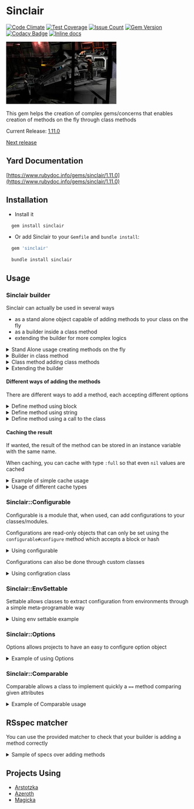 Sinclair
========
[![Code Climate](https://codeclimate.com/github/darthjee/sinclair/badges/gpa.svg)](https://codeclimate.com/github/darthjee/sinclair)
[![Test Coverage](https://codeclimate.com/github/darthjee/sinclair/badges/coverage.svg)](https://codeclimate.com/github/darthjee/sinclair/coverage)
[![Issue Count](https://codeclimate.com/github/darthjee/sinclair/badges/issue_count.svg)](https://codeclimate.com/github/darthjee/sinclair)
[![Gem Version](https://badge.fury.io/rb/sinclair.svg)](https://badge.fury.io/rb/sinclair)
[![Codacy Badge](https://api.codacy.com/project/badge/Grade/9836de08612e46b889c7978be2b72a14)](https://www.codacy.com/manual/darthjee/sinclair?utm_source=github.com&amp;utm_medium=referral&amp;utm_content=darthjee/sinclair&amp;utm_campaign=Badge_Grade)
[![Inline docs](http://inch-ci.org/github/darthjee/sinclair.svg?branch=master)](http://inch-ci.org/github/darthjee/sinclair)

![sinclair](https://raw.githubusercontent.com/darthjee/sinclair/master/sinclair.jpg)

This gem helps the creation of complex gems/concerns
that enables creation of methods on the fly through class
methods

Current Release: [1.11.0](https://github.com/darthjee/sinclair/tree/1.11.0)

[Next release](https://github.com/darthjee/sinclair/compare/1.11.0...master)

Yard Documentation
-------------------
[https://www.rubydoc.info/gems/sinclair/1.11.0](https://www.rubydoc.info/gems/sinclair/1.11.0)

Installation
---------------

  -  Install it

```ruby
  gem install sinclair
```

  -  Or add Sinclair to your `Gemfile` and `bundle install`:

```ruby
  gem 'sinclair'
```

```bash
  bundle install sinclair
```

Usage
---------------
### Sinclair builder
Sinclair can actually be used in several ways
  - as a stand alone object capable of adding methods to your class on the fly
  - as a builder inside a class method
  - extending the builder for more complex logics

<details>
<summary>Stand Alone usage creating methods on the fly</summary>

```ruby
class Clazz
end

builder = Sinclair.new(Clazz)

builder.add_method(:twenty, '10 + 10')
builder.add_method(:eighty) { 4 * twenty }
builder.add_class_method(:one_hundred) { 100 }
builder.add_class_method(:one_hundred_twenty, 'one_hundred + 20')
builder.build

instance = Clazz.new

puts "Twenty => #{instance.twenty}" # Twenty => 20
puts "Eighty => #{instance.eighty}" # Eighty => 80

puts "One Hundred => #{Clazz.one_hundred}"        # One Hundred => 100
puts "One Hundred => #{Clazz.one_hundred_twenty}" # One Hundred Twenty => 120
```
</details>

<details>
<summary>Builder in class method</summary>

```ruby
class HttpJsonModel
  attr_reader :json

  class << self
    def parse(attribute, path: [])
      builder = Sinclair.new(self)

      keys = (path + [attribute]).map(&:to_s)

      builder.add_method(attribute) do
        keys.inject(hash) { |h, key| h[key] }
      end

      builder.build
    end
  end

  def initialize(json)
    @json = json
  end

  def hash
    @hash ||= JSON.parse(json)
  end
end

class HttpPerson < HttpJsonModel
  parse :uid
  parse :name,     path: [:personal_information]
  parse :age,      path: [:personal_information]
  parse :username, path: [:digital_information]
  parse :email,    path: [:digital_information]
end

json = <<-JSON
  {
    "uid": "12sof511",
    "personal_information":{
      "name":"Bob",
      "age": 21
    },
    "digital_information":{
      "username":"lordbob",
      "email":"lord@bob.com"
    }
  }
JSON

person = HttpPerson.new(json)

person.uid      # returns '12sof511'
person.name     # returns 'Bob'
person.age      # returns 21
person.username # returns 'lordbob'
person.email    # returns 'lord@bob.com'
```
</details>

<details>
<summary>Class method adding class methods</summary>

```ruby
module EnvSettings
  def env_prefix(new_prefix=nil)
    @env_prefix = new_prefix if new_prefix
    @env_prefix
  end

  def from_env(*method_names)
    builder = Sinclair.new(self)

    method_names.each do |method_name|
      env_key = [env_prefix, method_name].compact.join('_').upcase

      builder.add_class_method(method_name, cached: true) do
        ENV[env_key]
      end

      builder.build
    end
  end
end

class MyServerConfig
  extend EnvSettings

  env_prefix :server

  from_env :host, :port
end

ENV['SERVER_HOST'] = 'myserver.com'
ENV['SERVER_PORT'] = '9090'

MyServerConfig.host # returns 'myserver.com'
MyServerConfig.port # returns '9090'
```
</details>

<details>
<summary>Extending the builder</summary>

```ruby
class ValidationBuilder < Sinclair
  delegate :expected, to: :options_object

  def initialize(klass, options={})
    super
  end

  def add_validation(field)
    add_method("#{field}_valid?", "#{field}.is_a?#{expected}")
  end

  def add_accessors(fields)
    klass.send(:attr_accessor, *fields)
  end
end

module MyConcern
  extend ActiveSupport::Concern

  class_methods do
    def validate(*fields, expected_class)
      builder = ::ValidationBuilder.new(self, expected: expected_class)

      validatable_fields.concat(fields)
      builder.add_accessors(fields)

      fields.each do |field|
        builder.add_validation(field)
      end

      builder.build
    end

    def validatable_fields
      @validatable_fields ||= []
    end
  end

  def valid?
    self.class.validatable_fields.all? do |field|
      public_send("#{field}_valid?")
    end
  end
end

class MyClass
  include MyConcern
  validate :name, :surname, String
  validate :age, :legs, Integer

  def initialize(name: nil, surname: nil, age: nil, legs: nil)
    @name = name
    @surname = surname
    @age = age
    @legs = legs
  end
end

instance = MyClass.new
```

  the instance will respond to the methods
  ```name``` ```name=``` ```name_valid?```
  ```surname``` ```surname=``` ```surname_valid?```
  ```age``` ```age=``` ```age_valid?```
  ```legs``` ```legs=``` ```legs_valid?```
  ```valid?```.

```ruby
valid_object = MyClass.new(
  name: :name,
  surname: 'surname',
  age: 20,
  legs: 2
)
valid_object.valid? # returns true
```

```ruby
invalid_object = MyClass.new(
  name: 'name',
  surname: 'surname',
  age: 20,
  legs: 2
)
invalid_object.valid? # returns false
```
</details>

#### Different ways of adding the methods
There are different ways to add a method, each accepting different options

<details>
<summary>Define method using block</summary>
Block methods accepts, as option
  - [cache](#caching-the-result)

```ruby
klass = Class.new
instance = klass.new

builder = Sinclair.new(klass)
builder.add_method(:random_number) { Random.rand(10..20) }
builder.build

instance.random_number # returns a number between 10 and 20
```
</details>

<details>
<summary>Define method using string</summary>
String methods accepts, as option
  - [cache](#caching-the-result)
  - [cache](#caching-the-result)

```ruby
# Example without parameters

class MyClass
end
instance = MyClass.new

builder = Sinclair.new(MyClass)
builder.add_method(:random_number, "Random.rand(10..20)")
builder.build

instance.random_number # returns a number between 10 and 20
```

```ruby
# Example with parameters

class MyClass
end

builder = described_class.new(MyClass)
builder.add_class_method(
  :function, 'a ** b + c', parameters: [:a], named_parameters: [:b, { c: 15 }]
)
builder.build

MyClass.function(10, b: 2) # returns 115
```
</details>

<details>
<summary>Define method using a call to the class</summary>
Call method definitions right now have no options available

```ruby
klass = Class.new

builder = Sinclair.new(klass)
builder.add_class_method(:attr_accessor, :number, type: :call)
builder.build

klass.number # returns nil
klass.number = 10
klass.number # returns 10
```
</details>

#### Caching the result
If wanted, the result of the method can be stored in an
instance variable with the same name.

When caching, you can cache with type `:full` so that even `nil`
values are cached

<details>
<summary>Example of simple cache usage</summary>

```ruby
class MyModel
  attr_accessor :base, :expoent
end

builder = Sinclair.new(MyModel)

builder.add_method(:cached_power, cached: true) do
  base ** expoent
end

# equivalent of builder.add_method(:cached_power) do
#   @cached_power ||= base ** expoent
# end

builder.build

model.base    = 3
model.expoent = 2

model.cached_power # returns 9
model.expoent = 3
model.cached_power # returns 9 (from cache)
```
</details>

<details>
<summary>Usage of different cache types</summary>

```ruby
module DefaultValueable
  def default_reader(*methods, value:, accept_nil: false)
    DefaultValueBuilder.new(
      self, value: value, accept_nil: accept_nil
    ).add_default_values(*methods)
  end
end

class DefaultValueBuilder < Sinclair
  def add_default_values(*methods)
    default_value = value

    methods.each do |method|
      add_method(method, cached: cache_type) { default_value }
    end

    build
  end

  private

  delegate :accept_nil, :value, to: :options_object

  def cache_type
    accept_nil ? :full : :simple
  end
end

class Server
  extend DefaultValueable

  attr_writer :host, :port

  default_reader :host, value: 'server.com', accept_nil: false
  default_reader :port, value: 80,           accept_nil: true

  def url
    return "http://#{host}" unless port

    "http://#{host}:#{port}"
  end
end

server = Server.new

server.url # returns 'http://server.com:80'

server.host = 'interstella.com'
server.port = 5555
server.url # returns 'http://interstella.com:5555'

server.host = nil
server.port = nil
server.url # return 'http://server.com'
```
</details>

### Sinclair::Configurable

Configurable is a module that, when used, can add configurations
to your classes/modules.

Configurations are read-only objects that can only be set using
the `configurable#configure` method which accepts a block or
hash

<details>
<summary>Using configurable</summary>

```ruby
module MyConfigurable
  extend Sinclair::Configurable

  # port is defaulted to 80
  configurable_with :host, port: 80
end

MyConfigurable.configure(port: 5555) do |config|
  config.host 'interstella.art'
end

MyConfigurable.config.host # returns 'interstella.art'
MyConfigurable.config.port # returns 5555

# Configurable enables options that can be passed
MyConfigurable.as_options.host # returns 'interstella.art'

# Configurable enables options that can be passed with custom values
MyConfigurable.as_options(host: 'other').host # returns 'other'

MyConfigurable.reset_config

MyConfigurable.config.host # returns nil
MyConfigurable.config.port # returns 80
```
</details>

Configurations can also be done through custom classes

<details>
<summary>Using configration class</summary>

```ruby
class MyServerConfig < Sinclair::Config
  config_attributes :host, :port

  def url
    if @port
      "http://#{@host}:#{@port}"
    else
      "http://#{@host}"
    end
  end
end

class Client
  extend Sinclair::Configurable

  configurable_by MyServerConfig
end

Client.configure do
  host 'interstella.com'
end

Client.config.url # returns 'http://interstella.com'

Client.configure do |config|
  config.port 8080
end

Client.config.url # returns 'http://interstella.com:8080'
```
</details>

### Sinclair::EnvSettable

Settable allows classes to extract configuration from environments through
a simple meta-programable way

<details>
<summary>Using env settable example</summary>

```ruby
class ServiceClient
  extend Sinclair::EnvSettable
  attr_reader :username, :password, :host, :port

  settings_prefix 'SERVICE'

  with_settings :username, :password, port: 80, hostname: 'my-host.com'

  def self.default
    @default ||= new
  end

  def initialize(
    username: self.class.username,
    password: self.class.password,
    port: self.class.port,
    hostname: self.class.hostname
  )
    @username = username
    @password = password
    @port = port
    @hostname = hostname
  end
end

ENV['SERVICE_USERNAME'] = 'my-login'
ENV['SERVICE_HOSTNAME'] = 'host.com'

ServiceClient.default # returns #<ServiceClient:0x0000556fa1b366e8 @username="my-login", @password=nil, @port=80, @hostname="host.com">'
```
</details>

### Sinclair::Options
Options allows projects to have an easy to configure option object

<details>
<summary>Example of using Options</summary>

```ruby
class ConnectionOptions < Sinclair::Options
  with_options :timeout, :retries, port: 443, protocol: 'https'

  # skip_validation if you dont want to validate intialization arguments
end

options = ConnectionOptions.new(
  timeout: 10,
  protocol: 'http'
)

options.timeout  # returns 10
options.retries  # returns nil
options.protocol # returns 'http'
options.port     # returns 443

ConnectionOptions.new(invalid: 10) # raises Sinclair::Exception::InvalidOptions
```
</details>

### Sinclair::Comparable
Comparable allows a class to implement quickly a `==` method comparing given attributes

<details>
<summary>Example of Comparable usage</summary>

```ruby
class SampleModel
  include Sinclair::Comparable

  comparable_by :name
  attr_reader :name, :age

  def initialize(name: nil, age: nil)
    @name = name
    @age  = age
  end
end

model1 = model_class.new(name: 'jack', age: 21)
model2 = model_class.new(name: 'jack', age: 23)

model1 == model2 # returns true
```
</details>

RSspec matcher
---------------

You can use the provided matcher to check that your builder is adding a method correctly

<details>
<summary>Sample of specs over adding methods</summary>

```ruby
class DefaultValue
  delegate :build, to: :builder
  attr_reader :klass, :method, :value, :class_method

  def initialize(klass, method, value, class_method: false)
    @klass = klass
    @method = method
    @value = value
    @class_method = class_method
  end

  private

  def builder
    @builder ||= Sinclair.new(klass).tap do |b|
      if class_method
        b.add_class_method(method) { value }
      else
        b.add_method(method) { value }
      end
    end
  end
end

RSpec.describe Sinclair::Matchers do
  subject(:builder_class) { DefaultValue }

  let(:klass)         { Class.new }
  let(:method)        { :the_method }
  let(:value)         { Random.rand(100) }
  let(:builder)       { builder_class.new(klass, method, value) }
  let(:instance)      { klass.new }

  context 'when the builder runs' do
    it do
      expect { builder.build }.to add_method(method).to(instance)
    end
  end

  context 'when the builder runs' do
    it do
      expect { builder.build }.to add_method(method).to(klass)
    end
  end

  context 'when adding class methods' do
    subject(:builder) { builder_class.new(klass, method, value, class_method: true) }

    context 'when the builder runs' do
      it do
        expect { builder.build }.to add_class_method(method).to(klass)
      end
    end
  end
end
```

```bash
> bundle exec rspec
```

```string
Sinclair::Matchers
  when the builder runs
    should add method 'the_method' to #<Class:0x000055e5d9b7f150> instances
      when the builder runs
        should add method 'the_method' to #<Class:0x000055e5d9b8c0a8> instances
      when adding class methods
        when the builder runs
          should add method class_method 'the_method' to #<Class:0x000055e5d9b95d88>
```
</details>

Projects Using
---------------

  - [Arstotzka](https://github.com/darthjee/arstotzka)
  - [Azeroth](https://github.com/darthjee/azeroth)
  - [Magicka](https://github.com/darthjee/magicka)
